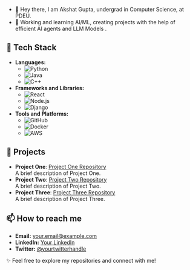 - 👋 Hey there, I am Akshat Gupta, undergrad in Computer Science, at PDEU.
- 👀 Working and learning AI/ML, creating projects with the help of efficient AI agents and LLM Models .


## 🚀 Tech Stack
- **Languages:** 
  - ![Python](https://img.shields.io/badge/-Python-3776AB?style=flat&logo=Python&logoColor=white)
  - ![Java](https://img.shields.io/badge/-Java-007396?style=flat&logo=Java&logoColor=white)
  - ![C++](https://img.shields.io/badge/-C++-00599C?style=flat&logo=C++&logoColor=white)
- **Frameworks and Libraries:**
  - ![React](https://img.shields.io/badge/-React-61DAFB?style=flat&logo=React&logoColor=black)
  - ![Node.js](https://img.shields.io/badge/-Node.js-339933?style=flat&logo=Node.js&logoColor=white)
  - ![Django](https://img.shields.io/badge/-Django-092E20?style=flat&logo=Django&logoColor=white)
- **Tools and Platforms:**
  - ![GitHub](https://img.shields.io/badge/-GitHub-181717?style=flat&logo=GitHub&logoColor=white)
  - ![Docker](https://img.shields.io/badge/-Docker-2496ED?style=flat&logo=Docker&logoColor=white)
  - ![AWS](https://img.shields.io/badge/-AWS-232F3E?style=flat&logo=Amazon-AWS&logoColor=white)

## 📂 Projects
- **Project One**: [Project One Repository](https://github.com/username/project-one)  
  A brief description of Project One.
- **Project Two**: [Project Two Repository](https://github.com/username/project-two)  
  A brief description of Project Two.
- **Project Three**: [Project Three Repository](https://github.com/username/project-three)  
  A brief description of Project Three.

## 📫 How to reach me
- **Email:** [your.email@example.com](mailto:your.email@example.com)
- **LinkedIn:** [Your LinkedIn](https://www.linkedin.com/in/yourprofile/)
- **Twitter:** [@yourtwitterhandle](https://twitter.com/yourtwitterhandle)

✨ Feel free to explore my repositories and connect with me!

  

<!---
IamAMG/IamAMG is a ✨ special ✨ repository because its `README.md` (this file) appears on your GitHub profile.
You can click the Preview link to take a look at your changes.
--->

